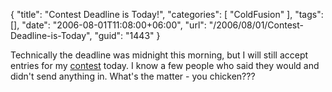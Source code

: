 {
	"title": "Contest Deadline is Today!",
	"categories": [
		"ColdFusion"
	],
	"tags": [],
	"date": "2006-08-01T11:08:00+06:00",
	"url": "/2006/08/01/Contest-Deadline-is-Today",
	"guid": "1443"
}

Technically the deadline was midnight this morning, but I will still accept entries for my <a href="http://ray.camdenfamily.com/index.cfm/2006/6/11/Advanced-ColdFusion-Contest-Announced">contest</a> today. I know a few people who said they would and didn't send anything in. What's the matter - you chicken???